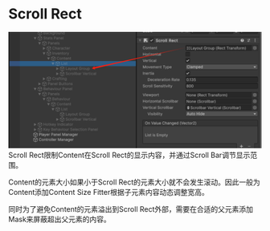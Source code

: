 # Scroll Rect

![alt text](image.png)
Scroll Rect限制Content在Scroll Rect的显示内容，并通过Scroll Bar调节显示范围。

Content的元素大小如果小于Scroll Rect的元素大小就不会发生滚动。因此一般为Content添加Content Size Fitter根据子元素内容动态调整宽高。

同时为了避免Content的元素溢出到Scroll Rect外部，需要在合适的父元素添加Mask来屏蔽超出父元素的内容。
